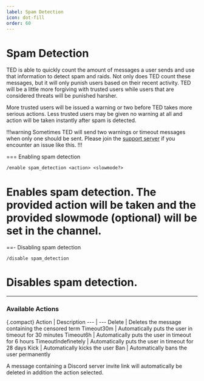 ```yaml
---
label: Spam Detection
icon: dot-fill
order: 60
---
```


# Spam Detection

TED is able to quickly count the amount of messages a user sends and use that information to detect spam and raids. Not only does TED count these messages, but it will only punish users based on their recent activity. TED will be a little more forgiving with trusted users while users that are considered threats will be punished harsher. 

More trusted users will be issued a warning or two before TED takes more serious actions. Less trusted users may be given no warning at all and action will be taken instantly after spam is detected. 

!!!warning
Sometimes TED will send two warnings or timeout messages when only one should be sent. Please join the [support server](https://discord.gg/uuDZzBsNvA) if you encounter an issue like this.
!!!

=== Enabling spam detection
```
/enable spam_detection <action> <slowmode?>
```
Enables spam detection. The provided action will be taken and the provided slowmode (optional) will be set in the channel.
===

==- Disabling spam detection
```
/disable spam_detection
```
Disables spam detection.
===

---

### Available Actions
{.compact}
Action   | Description
---    | ---
Delete | Deletes the message containing the censored term
Timeout30m | Automatically puts the user in timeout for 30 minutes
Timeout6h | Automatically puts the user in timeout for 6 hours
TimeoutIndefinetely | Automatically puts the user in timeout for 28 days
Kick | Automatically kicks the user
Ban | Automatically bans the user permanently 

A message containing a Discord server invite link will automatically be deleted in addition the action selected.